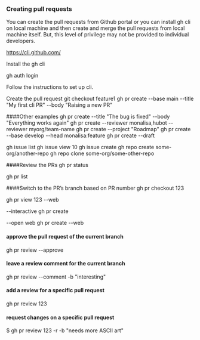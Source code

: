 ### Creating pull requests
You can create the pull requests from Github portal or you can install gh cli on local machine and then create and merge the pull requests from local machine itself. But, this level of privilege may not be provided to individual developers.

https://cli.github.com/

Install the gh cli

gh auth login

Follow the instructions to set up cli.

Create the pull request
git checkout feature1
gh pr create --base main --title "My first cli PR" --body "Raising a new PR"

####Other examples
gh pr create --title "The bug is fixed" --body "Everything works again"
gh pr create --reviewer monalisa,hubot  --reviewer myorg/team-name
gh pr create --project "Roadmap"
gh pr create --base develop --head monalisa:feature
gh pr create --draft

gh issue list
gh issue view 10
gh issue create
gh repo create some-org/another-repo
gh repo clone some-org/some-other-repo

####Review the PRs
gh pr status

gh pr list

####Switch to the PR’s branch based on PR number
gh pr checkout 123

gh pr view 123 --web

--interactive
gh pr create

--open web
gh pr create --web

#### approve the pull request of the current branch
gh pr review --approve

#### leave a review comment for the current branch
gh pr review --comment -b "interesting"

#### add a review for a specific pull request
gh pr review 123

#### request changes on a specific pull request
$ gh pr review 123 -r -b "needs more ASCII art"
